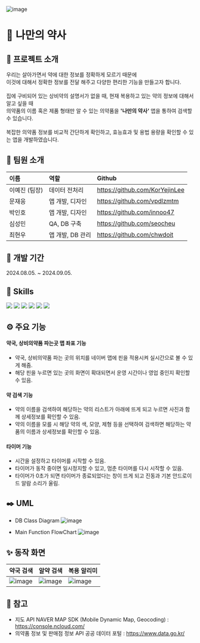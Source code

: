 ![image](https://github.com/user-attachments/assets/2fd22953-03f2-4edb-9907-f74125684261)

# 💊 나만의 약사
## 📝 프로젝트 소개
우리는 살아가면서 약에 대한 정보를 정확하게 모르기 때문에<br> 이것에 대해서 정확한 정보를 전달 해주고 다양한 편리한 기능을 만들고자 합니다.<br><br>집에 구비되어 있는 상비약의 설명서가 없을 때, 현재 복용하고 있는 약의 정보에 대해서 알고 싶을 때<br> 의약품의 이름 혹은 제품 형태만 알 수 있는 의약품을 **'나만의 약사'** 앱을 통하여 검색할 수 있습니다.<br><br>복잡한 의약품 정보를 비교적 간단하게 확인하고, 효능효과 및 용법 용량을 확인할 수 있는 앱을 개발하였습니다.

## 👥 팀원 소개
| 이름 | 역할 | Github |
|:----|:---------|:--------|
|이예진 (팀장)|데이터 전처리|https://github.com/KorYejinLee|
|문재웅|앱 개발, 디자인|https://github.com/vpdlzmtm|
|박인호|앱 개발, 디자인|https://github.com/innoo47|
|심성민|QA, DB 구축|https://github.com/seocheu|
|최현우|앱 개발, DB 관리|https://github.com/chwdoit|

## 📅 개발 기간
2024.08.05. ~ 2024.09.05.

## 🚀 Skills
<img src="https://img.shields.io/badge/Java-ED8B00?style=for-the-badge&logo=openjdk&logoColor=white" /> <img src="https://img.shields.io/badge/Python-3776AB?style=for-the-badge&logo=python&logoColor=white" /> <img src="https://img.shields.io/badge/SQLite-07405E?style=for-the-badge&logo=sqlite&logoColor=white" /> <img src="https://img.shields.io/badge/Android_Studio-3DDC84?style=for-the-badge&logo=android-studio&logoColor=white" /> <img src="https://img.shields.io/badge/Visual_Studio_Code-0078D4?style=for-the-badge&logo=visual%20studio%20code&logoColor=white" /> <img src="https://img.shields.io/badge/github-181717?style=for-the-badge&logo=github&logoColor=white">

## ⚙️ 주요 기능
#### 약국, 상비의약품 파는곳 맵 좌표 기능
- 약국, 상비의약품 파는 곳의 위치를 네이버 맵에 핀을 적용시켜 실시간으로 볼 수 있게 해줌.
- 해당 핀을 누르면 있는 곳의 화면이 확대되면서 운영 시간이나 영업 중인지 확인할 수 있음.

#### 약 검색 기능
- 약의 이름을 검색하여 해당하는 약의 리스트가 아래에 뜨게 되고 누르면 사진과 함께 상세정보를 확인할 수 있음.
- 약의 이름을 모를 시 해당 약의 색, 모양, 제형 등을 선택하여 검색하면 해당하는 약품의 이름과 상세정보를 확인할 수 있음.

#### 타이머 기능
- 시간을 설정하고 타이머를 시작할 수 있음.
- 타이머가 동작 중이면 일시정지할 수 있고, 멈춘 타이머를 다시 시작할 수 있음.
- 타이머가 0초가 되면 타이머가 종료되었다는 창이 뜨게 되고 진동과 기본 안드로이드 알람 소리가 울림.

## ✒️ UML
* DB Class Diagram
![image](https://github.com/user-attachments/assets/8fedbd6a-8539-46a1-aaa5-0913ae91ff1c)

* Main Function FlowChart
![image](https://github.com/user-attachments/assets/92a5488c-9fe5-46f2-b7a1-ef4f28225e0e)


## ✨ 동작 화면
| 약국 검색 | 알약 검색 | 복용 알리미 |
|:----|:---------|:--------|
|![image](https://github.com/user-attachments/assets/3d2663fe-306f-47a3-9fea-85d63e0e0981)|![image](https://github.com/user-attachments/assets/0e1dc1dd-f9d5-4613-a1e7-68c8d487c746)|![image](https://github.com/user-attachments/assets/47ead45e-f3af-4aca-b286-e3b1d2c35fb4)|

## 🔎 참고
* 지도 API
  NAVER MAP SDK (Mobile Dynamic Map, Geocoding) : https://console.ncloud.com/
* 의약품 정보 및 판매점 정보 API
  공공 데이터 포털 : https://www.data.go.kr/
